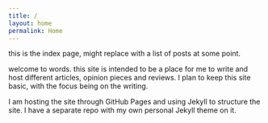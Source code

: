 ```yaml
---
title: /
layout: home
permalink: Home
---
```


this is the index page, might replace with a list of posts at some point.

welcome to words. this site is intended to be a place for me to write and host different articles, opinion pieces and reviews. I plan to keep this site basic, with the focus being on the writing.

I am hosting the site through GitHub Pages and using Jekyll to structure the site. I have a separate repo with my own personal Jekyll theme on it.
